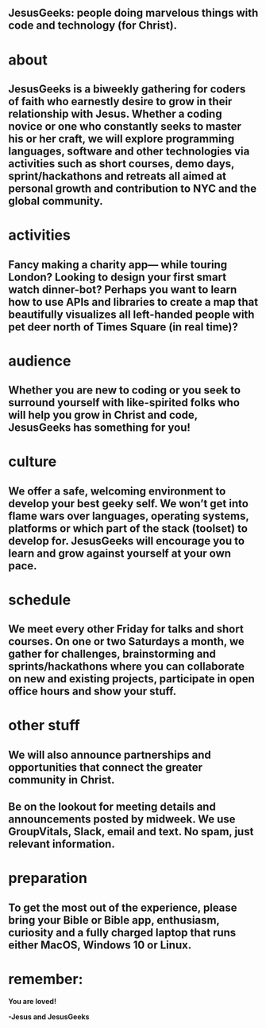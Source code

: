 ## JesusGeeks: people doing marvelous things with code and technology (for Christ). 

# about
## JesusGeeks is a biweekly gathering for coders of faith who earnestly desire to grow in their relationship with Jesus. Whether a coding novice or one who constantly seeks to master his or her craft, we will explore programming languages, software and other technologies via activities such as short courses, demo days, sprint/hackathons and retreats all aimed at personal growth and contribution to NYC and the global community. 

# activities
## Fancy making a charity app— while touring London? Looking to design your first smart watch dinner-bot? Perhaps you want to learn how to use APIs and libraries to create a map that beautifully visualizes all left-handed people with pet deer north of Times Square (in real time)? 

# audience
## Whether you are new to coding or you seek to surround yourself with like-spirited folks who will help you  grow in Christ and code, JesusGeeks has something for you! 

# culture
## We offer a safe, welcoming environment to develop your best geeky self. We won’t get into flame wars over languages, operating systems, platforms or which part of the stack (toolset) to develop for. JesusGeeks will encourage you to learn and grow against yourself at your own pace. 

# schedule
## We meet every other Friday for talks and short courses. On one or two Saturdays a month, we gather for challenges, brainstorming and sprints/hackathons where you can collaborate on new and existing projects, participate in open office hours and show your stuff. 

# other stuff
## We will also announce partnerships and opportunities that connect the greater community in Christ. 

## Be on the lookout for meeting details and announcements posted by midweek. We use GroupVitals, Slack, email and text. No spam, just relevant information. 

# preparation
## To get the most out of the experience, please bring your Bible or Bible app, enthusiasm, curiosity and a fully charged laptop that runs either MacOS, Windows 10 or Linux.

# remember:
**You are loved!**

**-Jesus and JesusGeeks**
